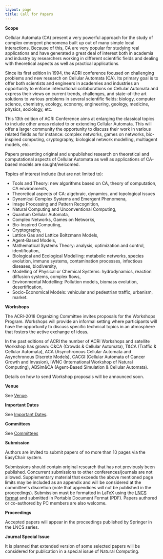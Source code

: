 ```yaml
---
layout: page
title: Call for Papers
---
```


**Scope**

Cellular Automata (CA) present a very powerful approach for the study of complex emergent phenomena built up out of many simple local interactions. Because of this, CA are very popular for studying real applications and have generated a great deal of interest both in academia and industry by researchers working in different scientific fields and dealing with theoretical aspects as well as practical applications.

Since its first edition in 1994, the ACRI conference focused on challenging problems and new research on Cellular Automata (CA). Its primary goal is to offer both scientists and engineers in academies and industries an opportunity to enforce international collaborations on Cellular Automata and express  their views on current trends, challenges, and state-of-the art solutions to various problems in several scientific fields: biology, computer science, chemistry, ecology, economy, engineering, geology, medicine, physics, sociology, etc.

This 13th edition of ACRI Conference aims at enlarging the classical topics to include other areas related to or extending Cellular Automata. This will offer a larger community the opportunity to discuss their work in various related fields as for instance: complex networks, games on networks, bio-inspired computing, cryptography, biological network modelling, multiagent models, etc.

Papers presenting original and unpublished research on theoretical and computational aspects of Cellular Automata as well as applications of CA-based models are sought/welcomed. 

Topics of interest include (but are not limited to): 
- Tools and Theory: new algorithms based on CA, theory of computation, CA environments,
- Theoretical aspects of CA: algebraic, dynamics, and topological issues
- Dynamical Complex Systems and Emergent Phenomena,
- Image Processing and Pattern Recognition,
- Natural Computing and Unconventional Computing,
- Quantum Cellular Automata,
- Complex Networks, Games on Networks,
- Bio-Inspired Computing,
- Cryptography,
- Lattice Gas and Lattice Boltzmann Models,
- Agent-Based Models,
- Mathematical Systems Theory: analysis, optimization and control, 
identification,
- Biological and Ecological Modelling: metabolic networks, species evolution, immune systems, contamination processes, infectious diseases, biodiversity,
- Modelling of Physical or Chemical Systems: hydrodynamics, reaction diffusion systems, complex flows,
- Environmental Modelling: Pollution models, biomass evolution, desertification,
- Socio-Economical Models: vehicular and pedestrian traffic, urbanism, market.

**Workshops**

The ACRI-2018 Organizing Committee invites proposals for the Workshops Program. Workshops will provide an informal setting where participants will have the opportunity to discuss specific technical topics in an atmosphere that fosters the active exchange of ideas.

In the past editions of ACRI the number of ACRI Workshops and satellite Workshop has grown: C&CA (Crowds & Cellular Automata), T&CA (Traffic & Cellular Automata), ACA (Asynchronous Cellular Automata and Asynchronous Discrete Models), CACGI (Cellular Automata of Cancer Growth and Invasion), IWNC (International 
Workshop of Natural Computing), ABSim&CA (Agent-Based Simulation & Cellular 
Automata).

Details on how to send Workshop proposals will be announced soon.

**Venue**

See [Venue](/venue/).

**Important Dates**

See [Important Dates](/important-dates/).

**Committees**

See [Committees](/committees/)

**Submission**

Authors are invited to submit papers of no more than 10 pages via the EasyChair system.

Submissions should contain original research that has not previously been published. Concurrent submissions to other conferences/journals are not allowed. Supplementary material that exceeds the above mentioned page limits may be included as an appendix and will be considered at the committee's discretion (note that appendices will not be published in the proceedings). Submission must be formatted in LaTeX using the [LNCS format](http://www.springer.com/computer/lncs/lncs+authors) and submitted in Portable Document Format (PDF). Papers authored or co-authored by PC members are also welcome.

**Proceedings**

Accepted papers will appear in the proceedings published by Springer in the LNCS series.

**Journal Special Issue**

It is planned that extended version of some selected papers will be considered for publication in a special issue of Natural Computing.
